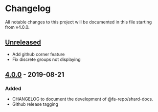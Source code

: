 # Changelog
All notable changes to this project will be documented in this file starting from v4.0.0.

## [Unreleased]
- Add github corner feature
- Fix discrete groups not displaying

## [4.0.0] - 2019-08-21
### Added
- CHANGELOG to document the development of @fa-repo/shard-docs.
- Github release tagging

[Unreleased]: https://github.com/fa-repo/shard-docs/compare/v4.0.0...HEAD
[4.0.0]: https://github.com/fa-repo/shard-docs/compare/v3.1.0...v4.0.0